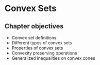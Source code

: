 # Convex Sets


## Chapter objectives

* Convex set definitions
* Different types of convex sets
* Properties of convex sets
* Convexity preserving operations
* Generalized inequalities on convex cones
